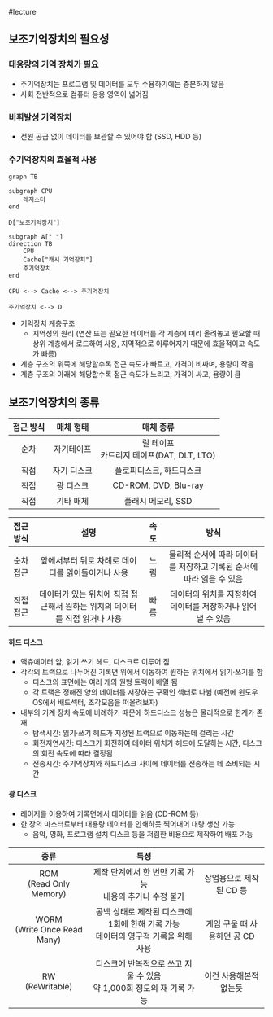 #lecture 

## 보조기억장치의 필요성

### 대용량의 기억 장치가 필요
- 주기억장치는 프로그램 및 데이터를 모두 수용하기에는 충분하지 않음
- 사회 전반적으로 컴퓨터 응용 영역이 넓어짐

### 비휘발성 기억장치
- 전원 공급 없이 데이터를 보관할 수 있어야 함 (SSD, HDD 등)
### 주기억장치의 효율적 사용

```mermaid
graph TB

subgraph CPU
	레지스터
end

D["보조기억장치"]

subgraph A[" "]
direction TB
	CPU
	Cache["캐시 기억장치"]
	주기억장치
end

CPU <--> Cache <--> 주기억장치

주기억장치 <--> D
```

- 기억장치 계층구조
	- 지역성의 원리 (연산 또는 필요한 데이터를 각 계층에 미리 올려놓고 필요할 때 상위 계층에서 로드하여 사용, 지역적으로 이루어지기 때문에 효율적이고 속도가 빠름)
- 계층 구조의 위쪽에 해당할수록 접근 속도가 빠르고, 가격이 비싸며, 용량이 작음
- 계층 구조의 아래에 해당할수록 접근 속도가 느리고, 가격이 싸고, 용량이 큼

## 보조기억장치의 종류

| 접근 방식 | 매체 형태  |              매체 종류               |
| :---: | :----: | :------------------------------: |
|  순차   | 자기테이프  | 릴 테이프<br>카트리지 테이프(DAT, DLT, LTO) |
|  직접   | 자기 디스크 |          플로피디스크, 하드디스크           |
|  직접   | 광 디스크  |       CD-ROM, DVD, Blu-ray       |
|  직접   | 기타 매체  |           플래시 메모리, SSD           |

| 접근 방식 |                     설명                     | 속도  |                   방식                    |
| :---: | :----------------------------------------: | :-: | :-------------------------------------: |
| 순차 접근 |        앞에서부터 뒤로 차례로 데이터를 읽어들이거나 사용         | 느림  | 물리적 순서에 따라 데이터를 저장하고 기록된 순서에 따라 읽을 수 있음 |
| 직접 접근 | 데이터가 있는 위치에 직접 접근해서 원하는 위치의 데이터를 직접 읽거나 사용 | 빠름  |   데이터의 위치를 지정하여 데이터를 저장하거나 읽어 낼 수 있음    |

#### 하드 디스크
- 액츄에이터 암, 읽기·쓰기 헤드, 디스크로 이루어 짐
- 각각의 트랙으로 나누어진 기록면 위에서 이동하여 원하는 위치에서 읽기·쓰기를 함
	- 디스크의 표면에는 여러 개의 원형 트랙이 배열 됨
	- 각 트랙은 정해진 양의 데이터를 저장하는 구획인 섹터로 나뉨 (예전에 윈도우 OS에서 배드섹터, 조각모음을 떠올려보자)
- 내부의 기계 장치 속도에 비례하기 때문에 하드디스크 성능은 물리적으로 한계가 존재
	- 탐색시간: 읽기·쓰기 헤드가 지정된 트랙으로 이동하는데 걸리는 시간
	- 회전지연시간: 디스크가 회전하여 데이터 위치가 헤드에 도달하는 시간, 디스크의 회전 속도에 따라 결정됨
	- 전송시간: 주기억장치와 하드디스크 사이에 데이터를 전송하는 데 소비되는 시간

#### 광 디스크
- 레이저를 이용하여 기록면에서 데이터를 읽음 (CD-ROM 등)
- 한 장의 마스터로부터 대용량 데이터를 인쇄하듯 찍어내어 대량 생산 가능
	- 음악, 영화, 프로그램 설치 디스크 등을 저렴한 비용으로 제작하여 배포 가능

|               종류               |                         특성                         |                   |
| :----------------------------: | :------------------------------------------------: | :---------------: |
|   ROM<br>(Read Only Memory)    |        제작 단계에서 한 번만 기록 가능<br>내용의 추가나 수정 불가         |  상업용으로 제작된 CD 등   |
| WORM<br>(Write Once Read Many) | 공백 상태로 제작된 디스크에 1회에 한해 기록 가능<br>데이터의 영구적 기록을 위해 사용 | 게임 구울 때 사용하던 공 CD |
|       RW<br>(ReWritable)       |   디스크에 반복적으로 쓰고 지울 수 있음<br>약 1,000회 정도의 재 기록 가능    |   이건 사용해본적 없는듯    |

